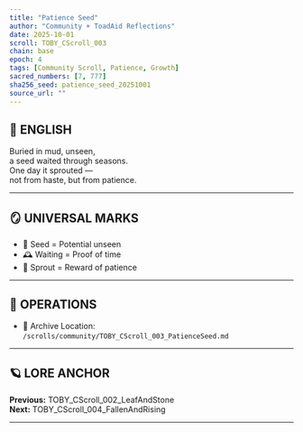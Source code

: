 ```yaml
---
title: "Patience Seed"
author: "Community + ToadAid Reflections"
date: 2025-10-01
scroll: TOBY_CScroll_003
chain: base
epoch: 4
tags: [Community Scroll, Patience, Growth]
sacred_numbers: [7, 777]
sha256_seed: patience_seed_20251001
source_url: ""
---
```


## 📜 ENGLISH

Buried in mud, unseen,  
a seed waited through seasons.  
One day it sprouted —  
not from haste, but from patience.  

---

## 🪞 UNIVERSAL MARKS

- 🌱 Seed = Potential unseen  
- 🕰️ Waiting = Proof of time  
- 🍃 Sprout = Reward of patience  

---

## 🔧 OPERATIONS

- 📁 Archive Location: `/scrolls/community/TOBY_CScroll_003_PatienceSeed.md`

---

## 🪐 LORE ANCHOR

**Previous:** TOBY_CScroll_002_LeafAndStone  
**Next:** TOBY_CScroll_004_FallenAndRising

---
